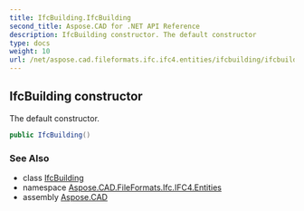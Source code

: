 ```yaml
---
title: IfcBuilding.IfcBuilding
second_title: Aspose.CAD for .NET API Reference
description: IfcBuilding constructor. The default constructor
type: docs
weight: 10
url: /net/aspose.cad.fileformats.ifc.ifc4.entities/ifcbuilding/ifcbuilding/
---
```

## IfcBuilding constructor

The default constructor.

```csharp
public IfcBuilding()
```

### See Also

* class [IfcBuilding](../)
* namespace [Aspose.CAD.FileFormats.Ifc.IFC4.Entities](../../ifcbuilding/)
* assembly [Aspose.CAD](../../../)


